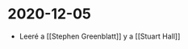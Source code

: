 # 2020-12-05

- Leeré a [[Stephen Greenblatt]] y a [[Stuart Hall]]

[//begin]: # "Autogenerated link references for markdown compatibility"
[stephen-greenblatt]: stephen-greenblatt "Stephen Greenblatt"
[//end]: # "Autogenerated link references"